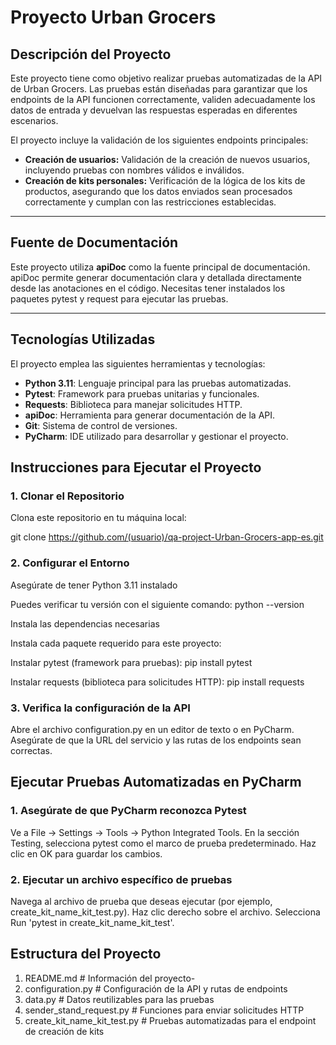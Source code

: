 # Proyecto Urban Grocers
## Descripción del Proyecto

Este proyecto tiene como objetivo realizar pruebas automatizadas de la API de Urban Grocers. Las pruebas están diseñadas para garantizar que los endpoints de la API funcionen correctamente, validen adecuadamente los datos de entrada y devuelvan las respuestas esperadas en diferentes escenarios.

El proyecto incluye la validación de los siguientes endpoints principales:
- **Creación de usuarios:** Validación de la creación de nuevos usuarios, incluyendo pruebas con nombres válidos e inválidos.
- **Creación de kits personales:** Verificación de la lógica de los kits de productos, asegurando que los datos enviados sean procesados correctamente y cumplan con las restricciones establecidas.

---

## Fuente de Documentación

Este proyecto utiliza **apiDoc** como la fuente principal de documentación. apiDoc permite generar documentación clara y detallada directamente desde las anotaciones en el código.
Necesitas tener instalados los paquetes pytest y request para ejecutar las pruebas.


---

## Tecnologías Utilizadas

El proyecto emplea las siguientes herramientas y tecnologías:
- **Python 3.11**: Lenguaje principal para las pruebas automatizadas.
- **Pytest**: Framework para pruebas unitarias y funcionales.
- **Requests**: Biblioteca para manejar solicitudes HTTP.
- **apiDoc**: Herramienta para generar documentación de la API.
- **Git**: Sistema de control de versiones.
- **PyCharm**: IDE utilizado para desarrollar y gestionar el proyecto.

## Instrucciones para Ejecutar el Proyecto

### 1. Clonar el Repositorio

Clona este repositorio en tu máquina local:

git clone https://github.com/(usuario)/qa-project-Urban-Grocers-app-es.git


### 2. Configurar el Entorno

Asegúrate de tener Python 3.11 instalado

Puedes verificar tu versión con el siguiente comando:
python --version

Instala las dependencias necesarias

Instala cada paquete requerido para este proyecto:

Instalar pytest (framework para pruebas):
pip install pytest

Instalar requests (biblioteca para solicitudes HTTP):
pip install requests

### 3. Verifica la configuración de la API

Abre el archivo configuration.py en un editor de texto o en PyCharm.
Asegúrate de que la URL del servicio y las rutas de los endpoints sean correctas.

## Ejecutar Pruebas Automatizadas en PyCharm

### 1. Asegúrate de que PyCharm reconozca Pytest
   
Ve a File → Settings → Tools → Python Integrated Tools.
En la sección Testing, selecciona pytest como el marco de prueba predeterminado.
Haz clic en OK para guardar los cambios.

### 2. Ejecutar un archivo específico de pruebas
Navega al archivo de prueba que deseas ejecutar (por ejemplo, create_kit_name_kit_test.py).
Haz clic derecho sobre el archivo.
Selecciona Run 'pytest in create_kit_name_kit_test'.


## Estructura del Proyecto
1. README.md                   # Información del proyecto-
2. configuration.py            # Configuración de la API y rutas de endpoints
3. data.py                     # Datos reutilizables para las pruebas
4. sender_stand_request.py     # Funciones para enviar solicitudes HTTP
5. create_kit_name_kit_test.py # Pruebas automatizadas para el endpoint de creación de kits









